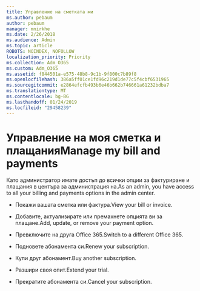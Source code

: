 ```yaml
---
title: Управление на сметката ми
ms.author: pebaum
author: pebaum
manager: mnirkhe
ms.date: 2/26/2018
ms.audience: Admin
ms.topic: article
ROBOTS: NOINDEX, NOFOLLOW
localization_priority: Priority
ms.collection: Adm_O365
ms.custom: Adm_O365
ms.assetid: f844501a-e575-48b8-9c1b-9f800c7b89f8
ms.openlocfilehash: 386a5ff01ce1fd96c219d1de77c5f4cbf6531965
ms.sourcegitcommit: e2864efcfb493b6e46b662b746661a61232bdba7
ms.translationtype: MT
ms.contentlocale: bg-BG
ms.lasthandoff: 01/24/2019
ms.locfileid: "29458239"
---
```

# <a name="manage-my-bill-and-payments"></a><span data-ttu-id="447ce-102">Управление на моя сметка и плащания</span><span class="sxs-lookup"><span data-stu-id="447ce-102">Manage my bill and payments</span></span>

<span data-ttu-id="447ce-103">Като администратор имате достъп до всички опции за фактуриране и плащания в центъра за администрация на.</span><span class="sxs-lookup"><span data-stu-id="447ce-103">As an admin, you have access to all your billing and payments options in the admin center.</span></span>
  
- <span data-ttu-id="447ce-104">Покажи вашата сметка или фактура.</span><span class="sxs-lookup"><span data-stu-id="447ce-104">View your bill or invoice.</span></span>
    
- <span data-ttu-id="447ce-105">Добавите, актуализирате или премахнете опцията ви за плащане.</span><span class="sxs-lookup"><span data-stu-id="447ce-105">Add, update, or remove your payment option.</span></span>
    
- <span data-ttu-id="447ce-106">Превключите на друга Office 365.</span><span class="sxs-lookup"><span data-stu-id="447ce-106">Switch to a different Office 365.</span></span>
    
- <span data-ttu-id="447ce-107">Подновете абонамента си.</span><span class="sxs-lookup"><span data-stu-id="447ce-107">Renew your subscription.</span></span>
    
- <span data-ttu-id="447ce-108">Купи друг абонамент.</span><span class="sxs-lookup"><span data-stu-id="447ce-108">Buy another subscription.</span></span>
    
- <span data-ttu-id="447ce-109">Разшири своя опит.</span><span class="sxs-lookup"><span data-stu-id="447ce-109">Extend your trial.</span></span>
    
- <span data-ttu-id="447ce-110">Прекратите абонамента си.</span><span class="sxs-lookup"><span data-stu-id="447ce-110">Cancel your subscription.</span></span>
    


